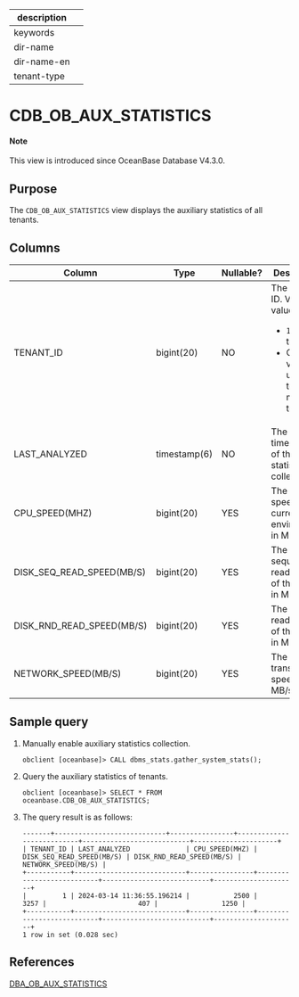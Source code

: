 | description ||
|---|---|
| keywords ||
| dir-name ||
| dir-name-en ||
| tenant-type ||

# CDB_OB_AUX_STATISTICS

<main id="notice" type='explain'>
<h4>Note</h4>
<p>This view is introduced since OceanBase Database V4.3.0. </p>
</main>

## Purpose

The `CDB_OB_AUX_STATISTICS` view displays the auxiliary statistics of all tenants.

## Columns

| **Column** | **Type** | **Nullable?** | **Description** |
| --- | --- | --- | --- |
| TENANT_ID                 | bigint(20)   | NO   |  The tenant ID. Valid values:<ul><li>`1`: the sys tenant.  </li><li>Other values: a user tenant or meta tenant. </li></ul>    |
| LAST_ANALYZED             | timestamp(6) | NO   | The timestamp of the last statistics collection.    |
| CPU_SPEED(MHZ)            | bigint(20)   | YES  | The CPU speed of the current environment, in MHz.     |
| DISK_SEQ_READ_SPEED(MB/S) | bigint(20)   | YES  | The sequential read speed of the disk, in MB/s.     |
| DISK_RND_READ_SPEED(MB/S) | bigint(20)   | YES  | The random read speed of the disk, in MB/s.     |
| NETWORK_SPEED(MB/S)       | bigint(20)   | YES  | The network transmission speed, in MB/s.     |

## Sample query

1. Manually enable auxiliary statistics collection.

   ```shell
   obclient [oceanbase]> CALL dbms_stats.gather_system_stats();
   ```

2. Query the auxiliary statistics of tenants.

   ```shell
   obclient [oceanbase]> SELECT * FROM oceanbase.CDB_OB_AUX_STATISTICS;
   ```

3. The query result is as follows:

   ```shell
   -------+----------------------------+----------------+---------------------------+---------------------------+---------------------+
   | TENANT_ID | LAST_ANALYZED              | CPU_SPEED(MHZ) | DISK_SEQ_READ_SPEED(MB/S) | DISK_RND_READ_SPEED(MB/S) | NETWORK_SPEED(MB/S) |
   +-----------+----------------------------+----------------+---------------------------+---------------------------+---------------------+
   |         1 | 2024-03-14 11:36:55.196214 |           2500 |                      3257 |                       407 |                1250 |
   +-----------+----------------------------+----------------+---------------------------+---------------------------+---------------------+
   1 row in set (0.028 sec)
   ```

## References

[DBA_OB_AUX_STATISTICS](16300.o-dba_ob_aux_statistics-of-sys-tenant.md)